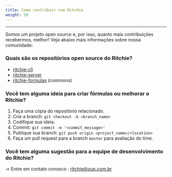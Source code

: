 ```yaml
---
title: Como contribuir com Ritchie
weight: 59
---
```


---

Somos um projeto open source e, por isso, quanto mais contribuições recebermos, melhor! Veja abaixo mais informações sobre nossa comunidade: 

### Quais são os repositórios open source do Ritchie?

* [ritchie-cli](https://github.com/ZupIT/ritchie-cli)
* [ritchie-server](https://github.com/ZupIT/ritchie-server)
* [ritchie-formulas](https://github.com/ZupIT/ritchie-formulas) \(commons\) 

### **Você tem alguma ideia para criar fórmulas ou melhorar o Ritchie?**

1. Faça uma cópia do repositório relacionado.
2. Crie a branch: `git checkout -b <branch_name>`
3. Codifique sua ideia.
4. Commit: `git commit -m '<commit_message>'`
5. Publique sua branch: `git push origin <project_name>/<location>`
6. Faça um pull request para a branch `master` para avaliação do time. 

### **Você tem alguma sugestão para a equipe de desenvolvimento do Ritchie?**

→ Entre em contato conosco : [ritchie@zup.com.br](mailto:ritchie@zup.com.br)
